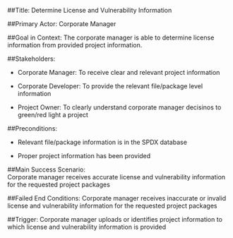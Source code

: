 
##Title: 
Determine License and Vulnerability Information 

##Primary Actor: 
Corporate Manager

##Goal in Context: 
The corporate manager is able to determine license information from provided project information. 

##Stakeholders: 

* Corporate Manager: To receive clear and relevant project information 

* Corporate Developer: To provide the relevant file/package level information

* Project Owner: To clearly understand corporate manager decisinos to green/red light a project

##Preconditions: 

+ Relevant file/package information is in the SPDX database

+ Proper project information has been provided 

##Main Success Scenario:  
Corporate manager receives accurate license and vulnerability information for the requested project packages

##Failed End Conditions: 
Corporate manager receives inaccurate or invalid license and vulnerability information for the requested project packages

##Trigger: 
Corporate manager uploads or identifies project information to which license and vulnerability information is provided 
